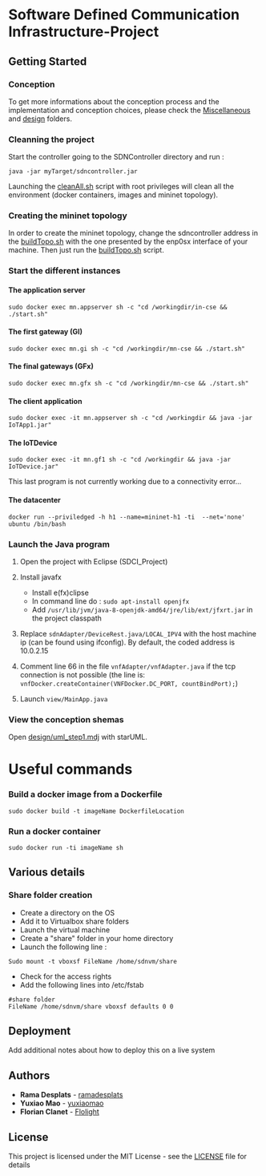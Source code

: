 # Software Defined Communication Infrastructure-Project

## Getting Started

### Conception

To get more informations about the conception process and the implementation and conception choices, please check the [Miscellaneous](Miscellaneous) and [design](design) folders.
### Cleanning the project

Start the controller going to the SDNController directory and run :
```
java -jar myTarget/sdncontroller.jar
```
Launching the [cleanAll.sh](cleanAll.sh) script with root privileges will clean all the environment (docker containers, images and mininet topology).

### Creating the mininet topology
In order to create the mininet topology, change the sdncontroller address in the [buildTopo.sh](buildTopo.sh) with the one presented by the enp0sx interface of your machine.
Then just run the [buildTopo.sh](buildTopo.sh) script.
### Start the different instances
#### The application server
```
sudo docker exec mn.appserver sh -c "cd /workingdir/in-cse && ./start.sh"
```
#### The first gateway (GI)
```
sudo docker exec mn.gi sh -c "cd /workingdir/mn-cse && ./start.sh"
```
#### The final gateways (GFx)
```
sudo docker exec mn.gfx sh -c "cd /workingdir/mn-cse && ./start.sh"
```
#### The client application
```
sudo docker exec -it mn.appserver sh -c "cd /workingdir && java -jar IoTApp1.jar"
```
#### The IoTDevice
```
sudo docker exec -it mn.gf1 sh -c "cd /workingdir && java -jar IoTDevice.jar"
```
This last program is not currently working due to a connectivity error...

#### The datacenter
```
docker run --priviledged -h h1 --name=mininet-h1 -ti  --net='none' ubuntu /bin/bash
```
### Launch the Java program

1. Open the project with Eclipse (SDCI_Project)
1. Install javafx
    - Install e(fx)clipse
    - In command line do : ``` sudo apt-install openjfx ```
    - Add ```/usr/lib/jvm/java-8-openjdk-amd64/jre/lib/ext/jfxrt.jar``` in the project classpath

1. Replace ``` sdnAdapter/DeviceRest.java/LOCAL_IPV4 ``` with the host machine ip (can be found using ifconfig). By default, the coded address is 10.0.2.15
1. Comment line 66 in the file ``` vnfAdapter/vnfAdapter.java ``` if the tcp connection is not possible (the line is: ```vnfDocker.createContainer(VNFDocker.DC_PORT, countBindPort);```)
1. Launch ```view/MainApp.java```

### View the conception shemas
Open [design/uml_step1.mdj](design/uml_step1.mdj) with starUML.

# Useful commands

### Build a docker image from a Dockerfile
```
sudo docker build -t imageName DockerfileLocation
```
### Run a docker container
```
sudo docker run -ti imageName sh
```
## Various details
### Share folder creation
- Create a directory on the OS
- Add it to Virtualbox share folders
- Launch the virtual machine
- Create a "share" folder in your home directory
- Launch the following line :
```
Sudo mount -t vboxsf FileName /home/sdnvm/share
```
- Check for the access rights
- Add the following lines into /etc/fstab
```
#share folder
FileName /home/sdnvm/share vboxsf defaults 0 0
```
## Deployment

Add additional notes about how to deploy this on a live system


## Authors

* **Rama Desplats** -  [ramadesplats](https://github.com/ramadesplats)
* **Yuxiao Mao** -  [yuxiaomao](https://github.com/yuxiaomao)
* **Florian Clanet** -  [Flolight](https://github.com/flolight)

## License

This project is licensed under the MIT License - see the [LICENSE](LICENSE) file for details
